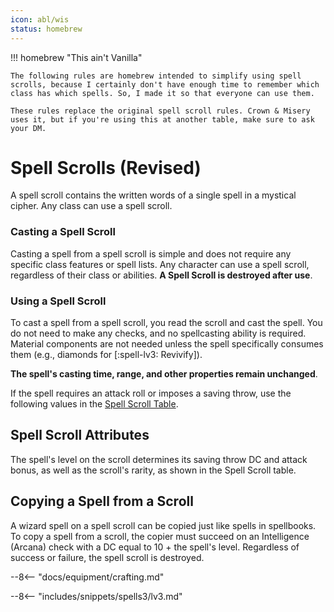 ```yaml
---
icon: abl/wis
status: homebrew
---
```


!!! homebrew "This ain't Vanilla"

    The following rules are homebrew intended to simplify using spell scrolls, because I certainly don't have enough time to remember which class has which spells. So, I made it so that everyone can use them.

    These rules replace the original spell scroll rules. Crown & Misery uses it, but if you're using this at another table, make sure to ask your DM.

# Spell Scrolls (Revised)

A spell scroll contains the written words of a single spell in a mystical cipher. Any class can use a spell scroll.

### Casting a Spell Scroll

Casting a spell from a spell scroll is simple and does not require any specific class features or spell lists. Any character can use a spell scroll, regardless of their class or abilities. **A Spell Scroll is destroyed after use**.

### Using a Spell Scroll

To cast a spell from a spell scroll, you read the scroll and cast the spell. You do not need to make any checks, and no spellcasting ability is required. Material components are not needed unless the spell specifically consumes them (e.g., diamonds for [:spell-lv3: Revivify]). 

**The spell's casting time, range, and other properties remain unchanged**.

If the spell requires an attack roll or imposes a saving throw, use the following values in the [Spell Scroll Table](#spell-scroll-table).  

## Spell Scroll Attributes

The spell's level on the scroll determines its saving throw DC and attack bonus, as well as the scroll's rarity, as shown in the Spell Scroll table.

## Copying a Spell from a Scroll

A wizard spell on a spell scroll can be copied just like spells in spellbooks. To copy a spell from a scroll, the copier must succeed on an Intelligence (Arcana) check with a DC equal to 10 + the spell's level. Regardless of success or failure, the spell scroll is destroyed.

--8<-- "docs/equipment/crafting.md"

--8<-- "includes/snippets/spells3/lv3.md"
